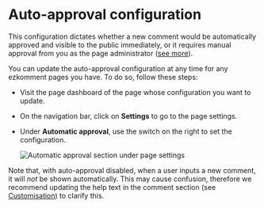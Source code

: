 # Auto-approval configuration

This configuration dictates whether a new comment would be automatically approved and visible to the public immediately, or it requires manual approval from you as the page administrator ([see more](/docs/moderation/introduction)).

You can update the auto-approval configuration at any time for any ezkomment pages you have. To do so, follow these steps:

- Visit the page dashboard of the page whose configuration you want to update.

- On the navigation bar, click on **Settings** to go to the page settings.

- Under **Automatic approval**, use the switch on the right to set the configuration.

  ![Automatic approval section under page settings](/images/docs/moderation/auto-approval-configuration/auto-approval-settings.png)

Note that, with auto-approval disabled, when a user inputs a new comment, it will _not_ be shown automatically. This may cause confusion, therefore we recommend updating the help text in the comment section (see [Customisation](/docs/customisation/introduction)) to clarify this.
